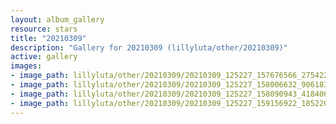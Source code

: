 ```yaml
---
layout: album_gallery
resource: stars
title: "20210309"
description: "Gallery for 20210309 (lillyluta/other/20210309)"
active: gallery
images:
- image_path: lillyluta/other/20210309/20210309_125227_157676566_275422360803255_165632295334150646_n.jpg
- image_path: lillyluta/other/20210309/20210309_125227_158006632_906183596815147_2069698772812632259_n.jpg
- image_path: lillyluta/other/20210309/20210309_125227_158090943_418406435923335_7401366689969431855_n.jpg
- image_path: lillyluta/other/20210309/20210309_125227_159156922_185220913093718_1504003104184216955_n.jpg
---
```

